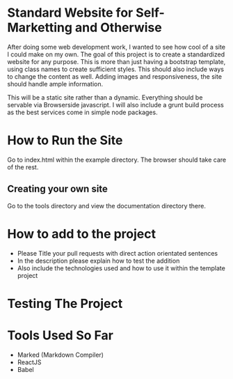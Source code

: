 # Standard Website for Self-Marketting and Otherwise
After doing some web development work, I wanted to see how cool of a site I could make on my own. The goal of this project is to create a standardized website for any purpose. This is more than just having a bootstrap template, using class names to create sufficient styles. This should also include ways to change the content as well. Adding images and responsiveness, the site should handle ample information.

This will be a static site rather than a dynamic. Everything should be servable via Browserside javascript. I will also include a grunt build process as the best services come in simple node packages.

# How to Run the Site
Go to index.html within the example directory. The browser should take care of the rest.

## Creating your own site
Go to the tools directory and view the documentation directory there.

# How to add to the project
- Please Title your pull requests with direct action orientated sentences
- In the description please explain how to test the addition
- Also include the technologies used and how to use it within the template project

# Testing The Project

# Tools Used So Far
- Marked (Markdown Compiler)
- ReactJS
- Babel